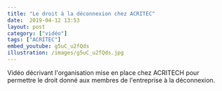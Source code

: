 ```yaml
---
title: "Le droit à la déconnexion chez ACRITEC"
date:  2019-04-12 13:53
layout: post
category: ["vidéo"]
tags: ["ACRITEC"]
embed_youtube: g5uC_u2fQds
illustration: /images/g5uC_u2fQds.jpg
---
```


Vidéo décrivant l'organisation mise en place chez ACRITECH pour permettre le droit donné aux membres de l'entreprise à la déconnexion.
